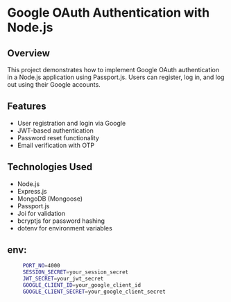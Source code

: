# Google OAuth Authentication with Node.js

## Overview

This project demonstrates how to implement Google OAuth authentication in a Node.js application using Passport.js. Users can register, log in, and log out using their Google accounts.

## Features

- User registration and login via Google
- JWT-based authentication
- Password reset functionality
- Email verification with OTP

## Technologies Used

- Node.js
- Express.js
- MongoDB (Mongoose)
- Passport.js
- Joi for validation
- bcryptjs for password hashing
- dotenv for environment variables

## env:
 
   ```bash
        PORT_NO=4000
        SESSION_SECRET=your_session_secret
        JWT_SECRET=your_jwt_secret
        GOOGLE_CLIENT_ID=your_google_client_id
        GOOGLE_CLIENT_SECRET=your_google_client_secret